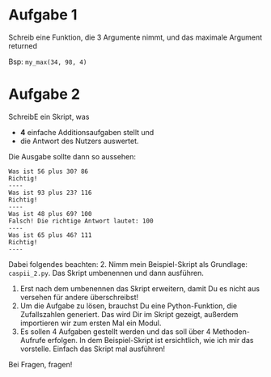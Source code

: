 # Aufgabe 1
Schreib eine Funktion, die 3 Argumente nimmt, und das maximale Argument returned

Bsp: `my_max(34, 98, 4)`

# Aufgabe 2
SchreibE ein Skript, was
* **4** einfache Additionsaufgaben stellt und
* die Antwort des Nutzers auswertet.

Die Ausgabe sollte dann so aussehen:

```
Was ist 56 plus 30? 86
Richtig!
----
Was ist 93 plus 23? 116
Richtig!
----
Was ist 48 plus 69? 100
Falsch! Die richtige Antwort lautet: 100
----
Was ist 65 plus 46? 111
Richtig!
----
```
Dabei folgendes beachten:
2. Nimm mein Beispiel-Skript als Grundlage: `caspii_2.py`. Das Skript umbenennen und dann ausführen.
1. Erst nach dem umbenennen das Skript erweitern, damit Du es nicht aus versehen für andere überschreibst!
1. Um die Aufgabe zu lösen, brauchst Du eine Python-Funktion, die Zufallszahlen generiert. Das wird Dir im Skript gezeigt, außerdem importieren wir zum ersten Mal ein Modul.
3. Es sollen 4 Aufgaben gestellt werden und das soll über 4 Methoden-Aufrufe erfolgen. In dem Beispiel-Skript ist ersichtlich, wie ich mir das vorstelle. Einfach das Skript mal ausführen!

Bei Fragen, fragen!
